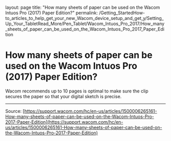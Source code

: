 layout: page
title: "How many sheets of paper can be used on the Wacom Intuos Pro (2017) Paper Edition?"
permalink: /Getting_StartedHow-to_articles_to_help_get_your_new_Wacom_device_setup_and_get_y/Setting_Up_Your_TabletRead_More/Pen_Tablet/Wacom_Intuos_Pro_2017/How_many_sheets_of_paper_can_be_used_on_the_Wacom_Intuos_Pro_2017_Paper_Edition

# How many sheets of paper can be used on the Wacom Intuos Pro (2017) Paper Edition?

Wacom recommends up to 10 pages is optimal to make sure the clip secures the paper so that your digital sketch is precise.

---
Source: [https://support.wacom.com/hc/en-us/articles/1500006265161-How-many-sheets-of-paper-can-be-used-on-the-Wacom-Intuos-Pro-2017-Paper-Edition](https://support.wacom.com/hc/en-us/articles/1500006265161-How-many-sheets-of-paper-can-be-used-on-the-Wacom-Intuos-Pro-2017-Paper-Edition)
